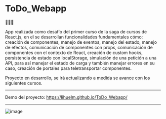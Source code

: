 # ToDo_Webapp
📝📌✅

App realizada como desafío del primer curso de la saga de cursos de React.js, en el se desarrollan funcionalidades fundamentales cómo: creación de componentes, manejo de eventos, manejo del estado, manejo de efectos, comunicación de componentes con props, comunicación de componentes con el contexto de React, creación de custom hooks, persistencia de estado con localStorage, simulación de una petición a una API, para así manejar el estado de carga y también manejar errores en su caso, creación de portales para teletransportar componentes.

Proyecto en desarrollo, se irá actualizando a medida se avance con los siguientes cursos.

------------

Demo del proyecto: https://lihuelm.github.io/ToDo_Webapp/

-------
![image](https://user-images.githubusercontent.com/110037132/219671215-7566723f-a98b-4abb-b48d-f7bd0b8a6e2a.png)
